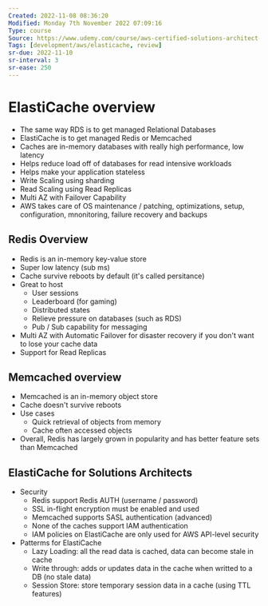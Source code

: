 ```yaml
---
Created: 2022-11-08 08:36:20
Modified: Monday 7th November 2022 07:09:16
Type: course
Source: https://www.udemy.com/course/aws-certified-solutions-architect-associate-saa-c01/?xref=E0Aed11STH4LPUQvCz0GJFABTmM=
Tags: [development/aws/elasticache, review]
sr-due: 2022-11-10
sr-interval: 3
sr-ease: 250
---
```


# ElastiCache overview

- The same way RDS is to get managed Relational Databases
- ElastiCache is to get managed Redis or Memcached
- Caches are in-memory databases with really high performance, low latency
- Helps reduce load off of databases for read intensive workloads
- Helps make your application stateless
- Write Scaling using sharding
- Read Scaling using Read Replicas
- Multi AZ with Failover Capability
- AWS takes care of OS maintenance / patching, optimizations, setup, configuration, mnonitoring, failure recovery and backups

## Redis Overview

- Redis is an in-memory key-value store
- Super low latency (sub ms)
- Cache survive reboots by default (it's called persitance)
- Great to host
    - User sessions
    - Leaderboard (for gaming)
    - Distributed states
    - Relieve pressure on databases (such as RDS)
    - Pub / Sub capability for messaging
- Multi AZ with Automatic Failover for disaster recovery if you don't want to lose your cache data
- Support for Read Replicas

## Memcached overview

- Memcached is an in-memory object store
- Cache doesn't survive reboots
- Use cases
    - Quick retrieval of objects from memory
    - Cache often accessed objects
- Overall, Redis has largely grown in popularity and has better feature sets than Memcached

## ElastiCache for Solutions Architects

- Security
    - Redis support Redis AUTH (username / password)
    - SSL in-flight encryption must be enabled and used
    - Memcached supports SASL authentication (advanced)
    - None of the caches support IAM authentication
    - IAM policies on ElastiCache are only used for AWS API-level security
- Patterms for ElastiCache
    - Lazy Loading: all the read data is cached, data can become stale in cache
    - Write through: adds or updates data in the cache when writted to a DB (no stale data)
    - Session Store: store temporary session data in a cache (using TTL features)